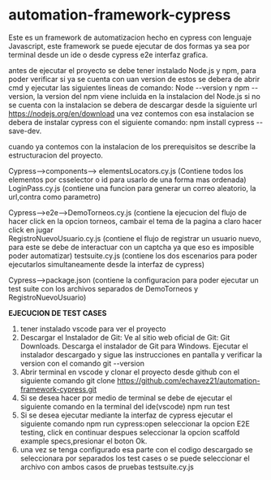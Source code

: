 # automation-framework-cypress

Este es un framework de automatizacion hecho en cypress con lenguaje Javascript, este framework se puede ejecutar de dos formas ya sea por terminal desde un ide o desde cypress e2e interfaz grafica.

antes de ejecutar el proyecto se debe tener instalado Node.js y npm, para poder verificar si ya se cuenta con uan version de estos se debera de abrir cmd y ejecutar las siguientes lineas de comando:
Node --version y npm --version, la version del npm viene incluida en la instalacion del Node.js si no se cuenta con la instalacion se debera de descargar desde la siguiente url https://nodejs.org/en/download
una vez contemos con esa instalacion se debera de instalar cypress con el siguiente comando: npm install cypress --save-dev.

cuando ya contemos con la instalacion de los prerequisitos se describe la estructuracion del proyecto.

Cypress-->components--> elementsLocators.cy.js (Contiene todos los elementos por csselector o id para usarlo de una forma mas ordenada)
                        LoginPass.cy.js (contiene una funcion para generar un correo aleatorio, la url,contra como parametro)

Cypress-->e2e-->DemoTorneos.cy.js (contiene la ejecucion del flujo de hacer click en la opcion torneos, cambair el tema de la pagina a claro  hacer click en jugar   
                RegistroNuevoUsuario.cy.js (contiene el flujo de registrar un usuario nuevo, para este se debe de interactuar con un captcha ya que eso es imposible poder automatizar)
                testsuite.cy.js (contiene los dos escenarios para poder ejecutarlos simultaneamente desde la interfaz de cypress)

Cypress-->package.json (contiene la configuracion para poder ejecutar un test suite con los archivos separados de DemoTorneos y RegistroNuevoUsuario)


****EJECUCION DE TEST CASES****

1) tener instalado vscode para ver el proyecto
2) Descargar el Instalador de Git:
Ve al sitio web oficial de Git: Git Downloads.
Descarga el instalador de Git para Windows.
Ejecutar el instalador descargado y sigue las instrucciones en pantalla y verificar la version con el comando git --version
3) Abrir terminal en vscode y clonar el proyecto desde github con el siguiente comando git clone https://github.com/echavez21/automation-framework-cypress.git
4) Si se desea hacer por medio de terminal se debe de ejecutar el siguiente comando en la terminal del ide(vscode) npm run test
5) Si se desea ejecutar mediante la interfaz de cypress ejecutar el siguiente comando npm run cypress:open seleccionar la opcion E2E testing, click en continuar despues seleccionar la opcion scaffold example specs,presionar el boton Ok.
6) una vez se tenga configurado esa parte con el codigo descargado se seleccionara por separados los test cases o se puede seleccionar el archivo con ambos casos de pruebas testsuite.cy.js
